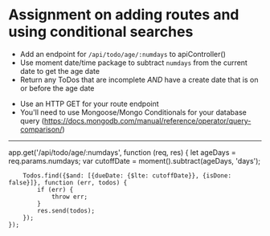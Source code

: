 # Assignment on adding routes and using conditional searches

* Add an endpoint for ```/api/todo/age/:numdays``` to apiController()
* Use moment date/time package to subtract ```numdays``` from the current date to get the age date
* Return any ToDos that are incomplete *AND* have a create date that is on or before the age date

- Use an HTTP GET for your route endpoint
- You'll need to use Mongoose/Mongo Conditionals for your database query (https://docs.mongodb.com/manual/reference/operator/query-comparison/)

-----------------------------------
  app.get('/api/todo/age/:numdays', function (req, res) {
        let ageDays = req.params.numdays;
        var cutoffDate = moment().subtract(ageDays, 'days');

        Todos.find({$and: [{dueDate: {$lte: cutoffDate}}, {isDone: false}]}, function (err, todos) {
            if (err) {
                throw err;
            }
            res.send(todos);
        });
    });
